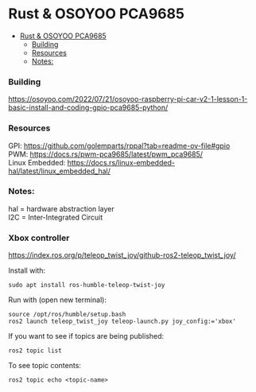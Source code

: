 # Rust & OSOYOO PCA9685 

<!--toc:start-->
- [Rust & OSOYOO PCA9685](#rust-osoyoo-pca9685)
    - [Building](#building)
    - [Resources](#resources)
    - [Notes:](#notes)
<!--toc:end-->

### Building
https://osoyoo.com/2022/07/21/osoyoo-raspberry-pi-car-v2-1-lesson-1-basic-install-and-coding-gpio-pca9685-python/

### Resources
GPI: https://github.com/golemparts/rppal?tab=readme-ov-file#gpio    
PWM: https://docs.rs/pwm-pca9685/latest/pwm_pca9685/       
Linux Embedded: https://docs.rs/linux-embedded-hal/latest/linux_embedded_hal/   

### Notes:
hal = hardware abstraction layer   
I2C = Inter-Integrated Circuit    

### Xbox controller

https://index.ros.org/p/teleop_twist_joy/github-ros2-teleop_twist_joy/

Install with:

```
sudo apt install ros-humble-teleop-twist-joy 
```

Run with (open new terminal):

```
source /opt/ros/humble/setup.bash
ros2 launch teleop_twist_joy teleop-launch.py joy_config:='xbox'
```

If you want to see if topics are being published:

```
ros2 topic list
```

To see topic contents:

```
ros2 topic echo <topic-name>
```

